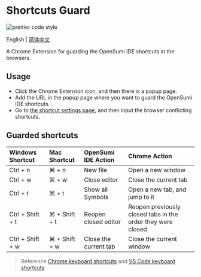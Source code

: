 # Shortcuts Guard

![prettier code style](https://img.shields.io/badge/code_style-prettier-ff69b4.svg?style=flat-square)

English | [简体中文](./README-zh_CN.md)

A Chrome Extension for guarding the OpenSumi IDE shortcuts in the browsers.

## Usage

- Click the Chrome Extension icon, and then there is a popup page.
- Add the URL in the popup page where you want to guard the OpenSumi IDE shortcuts.
- Go to [the shortcut settings page](chrome://extensions/shortcuts), and then input the browser conflicting shortcuts.

## Guarded shortcuts

| **Windows Shortcut** | **Mac Shortcut** | **OpenSumi IDE Action** | **Chrome Action**                                           |
| :------------------- | :--------------- | :---------------------- | :---------------------------------------------------------- |
| Ctrl + n             | ⌘ + n            | New file                | Open a new window                                           |
| Ctrl + w             | ⌘ + w            | Close editor            | Close the current tab                                       |
| Ctrl + t             | ⌘ + t            | Show all Symbols        | Open a new tab, and jump to it                              |
| Ctrl + Shift + t     | ⌘ + Shift + t    | Reopen closed editor    | Reopen previously closed tabs in the order they were closed |
| Ctrl + Shift + w     | ⌘ + Shift + w    | Close the current tab   | Close the current window                                    |

> Reference [Chrome keyboard shortcuts](https://support.google.com/chrome/answer/157179?hl=en&co=GENIE.Platform%3DDesktop) and [VS Code keyboard shortcuts](https://code.visualstudio.com/shortcuts/keyboard-shortcuts-windows.pdf)

